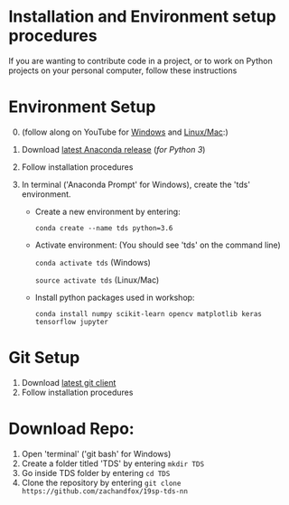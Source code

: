 # Installation and Environment setup procedures
If you are wanting to contribute code in a project, or to work on Python projects on your personal computer, follow these instructions

# Environment Setup 
0. (follow along on YouTube for [Windows](https://www.youtube.com/watch?v=3r1TRUAM5rY) and [Linux/Mac](https://www.youtube.com/watch?v=cpMkdjHXJS4):)
1. Download [latest Anaconda release](https://www.anaconda.com/download/) (*for Python 3*)
2. Follow installation procedures
3. In terminal ('Anaconda Prompt' for Windows), create the 'tds' environment.

   - Create a new environment by entering:
      
      `conda create --name tds python=3.6`
  
   - Activate environment: (You should see 'tds' on the command line)
      
      `conda activate tds`  (Windows)

      `source activate tds` (Linux/Mac)

   - Install python packages used in workshop:

      `conda install numpy scikit-learn opencv matplotlib keras tensorflow jupyter`

# Git Setup
1. Download [latest git client](https://git-scm.com/downloads)
2. Follow installation procedures

# Download Repo:
1. Open 'terminal' ('git bash' for Windows)
2. Create a folder titled 'TDS' by entering `mkdir TDS`
3. Go inside TDS folder by entering `cd TDS`
4. Clone the repository by entering `git clone https://github.com/zachandfox/19sp-tds-nn`
